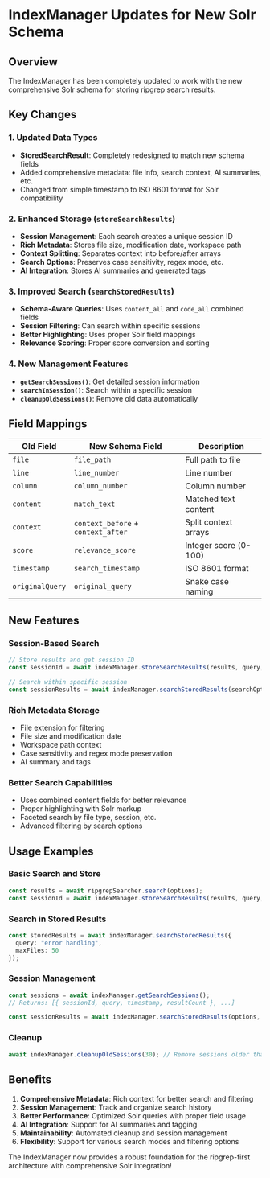 # IndexManager Updates for New Solr Schema

## Overview
The IndexManager has been completely updated to work with the new comprehensive Solr schema for storing ripgrep search results.

## Key Changes

### 1. Updated Data Types
- **StoredSearchResult**: Completely redesigned to match new schema fields
- Added comprehensive metadata: file info, search context, AI summaries, etc.
- Changed from simple timestamp to ISO 8601 format for Solr compatibility

### 2. Enhanced Storage (`storeSearchResults`)
- **Session Management**: Each search creates a unique session ID
- **Rich Metadata**: Stores file size, modification date, workspace path
- **Context Splitting**: Separates context into before/after arrays
- **Search Options**: Preserves case sensitivity, regex mode, etc.
- **AI Integration**: Stores AI summaries and generated tags

### 3. Improved Search (`searchStoredResults`)
- **Schema-Aware Queries**: Uses `content_all` and `code_all` combined fields
- **Session Filtering**: Can search within specific sessions
- **Better Highlighting**: Uses proper Solr field mappings
- **Relevance Scoring**: Proper score conversion and sorting

### 4. New Management Features
- **`getSearchSessions()`**: Get detailed session information
- **`searchInSession()`**: Search within a specific session
- **`cleanupOldSessions()`**: Remove old data automatically

## Field Mappings

| Old Field | New Schema Field | Description |
|-----------|------------------|-------------|
| `file` | `file_path` | Full path to file |
| `line` | `line_number` | Line number |
| `column` | `column_number` | Column number |
| `content` | `match_text` | Matched text content |
| `context` | `context_before` + `context_after` | Split context arrays |
| `score` | `relevance_score` | Integer score (0-100) |
| `timestamp` | `search_timestamp` | ISO 8601 format |
| `originalQuery` | `original_query` | Snake case naming |

## New Features

### Session-Based Search
```typescript
// Store results and get session ID
const sessionId = await indexManager.storeSearchResults(results, query, options);

// Search within specific session
const sessionResults = await indexManager.searchStoredResults(searchOptions, sessionId);
```

### Rich Metadata Storage
- File extension for filtering
- File size and modification date
- Workspace path context
- Case sensitivity and regex mode preservation
- AI summary and tags

### Better Search Capabilities
- Uses combined content fields for better relevance
- Proper highlighting with Solr markup
- Faceted search by file type, session, etc.
- Advanced filtering by search options

## Usage Examples

### Basic Search and Store
```typescript
const results = await ripgrepSearcher.search(options);
const sessionId = await indexManager.storeSearchResults(results, query, options);
```

### Search in Stored Results
```typescript
const storedResults = await indexManager.searchStoredResults({
  query: "error handling",
  maxFiles: 50
});
```

### Session Management
```typescript
const sessions = await indexManager.getSearchSessions();
// Returns: [{ sessionId, query, timestamp, resultCount }, ...]

const sessionResults = await indexManager.searchStoredResults(options, sessionId);
```

### Cleanup
```typescript
await indexManager.cleanupOldSessions(30); // Remove sessions older than 30 days
```

## Benefits

1. **Comprehensive Metadata**: Rich context for better search and filtering
2. **Session Management**: Track and organize search history
3. **Better Performance**: Optimized Solr queries with proper field usage
4. **AI Integration**: Support for AI summaries and tagging
5. **Maintainability**: Automated cleanup and session management
6. **Flexibility**: Support for various search modes and filtering options

The IndexManager now provides a robust foundation for the ripgrep-first architecture with comprehensive Solr integration!
